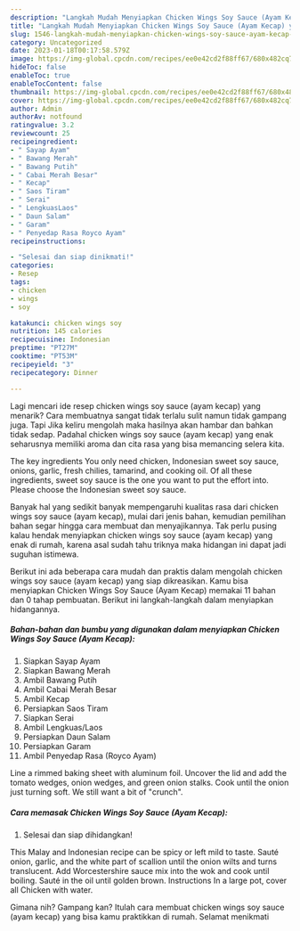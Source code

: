 ```yaml
---
description: "Langkah Mudah Menyiapkan Chicken Wings Soy Sauce (Ayam Kecap) yang Lezat}"
title: "Langkah Mudah Menyiapkan Chicken Wings Soy Sauce (Ayam Kecap) yang Lezat}"
slug: 1546-langkah-mudah-menyiapkan-chicken-wings-soy-sauce-ayam-kecap-yang-lezat
category: Uncategorized
date: 2023-01-18T00:17:58.579Z
image: https://img-global.cpcdn.com/recipes/ee0e42cd2f88ff67/680x482cq70/chicken-wings-soy-sauce-ayam-kecap-foto-resep-utama.jpg
hideToc: false
enableToc: true
enableTocContent: false
thumbnail: https://img-global.cpcdn.com/recipes/ee0e42cd2f88ff67/680x482cq70/chicken-wings-soy-sauce-ayam-kecap-foto-resep-utama.jpg
cover: https://img-global.cpcdn.com/recipes/ee0e42cd2f88ff67/680x482cq70/chicken-wings-soy-sauce-ayam-kecap-foto-resep-utama.jpg
author: Admin
authorAv: notfound
ratingvalue: 3.2
reviewcount: 25
recipeingredient:
- " Sayap Ayam"
- " Bawang Merah"
- " Bawang Putih"
- " Cabai Merah Besar"
- " Kecap"
- " Saos Tiram"
- " Serai"
- " LengkuasLaos"
- " Daun Salam"
- " Garam"
- " Penyedap Rasa Royco Ayam"
recipeinstructions:

- "Selesai dan siap dinikmati!"
categories:
- Resep
tags:
- chicken
- wings
- soy

katakunci: chicken wings soy 
nutrition: 145 calories
recipecuisine: Indonesian
preptime: "PT27M"
cooktime: "PT53M"
recipeyield: "3"
recipecategory: Dinner

---
```



Lagi mencari ide resep chicken wings soy sauce (ayam kecap) yang menarik? Cara membuatnya sangat tidak terlalu sulit namun tidak gampang juga. Tapi Jika keliru mengolah maka hasilnya akan hambar dan bahkan tidak sedap. Padahal chicken wings soy sauce (ayam kecap) yang enak seharusnya memiliki aroma dan cita rasa yang bisa memancing selera kita.


The key ingredients You only need chicken, Indonesian sweet soy sauce, onions, garlic, fresh chilies, tamarind, and cooking oil. Of all these ingredients, sweet soy sauce is the one you want to put the effort into. Please choose the Indonesian sweet soy sauce.

Banyak hal yang sedikit banyak mempengaruhi kualitas rasa dari chicken wings soy sauce (ayam kecap), mulai dari jenis bahan, kemudian pemilihan bahan segar hingga cara membuat dan menyajikannya. Tak perlu pusing kalau hendak menyiapkan chicken wings soy sauce (ayam kecap) yang enak di rumah, karena asal sudah tahu triknya maka hidangan ini dapat jadi suguhan istimewa.


Berikut ini ada beberapa cara mudah dan praktis dalam mengolah chicken wings soy sauce (ayam kecap) yang siap dikreasikan. Kamu bisa menyiapkan Chicken Wings Soy Sauce (Ayam Kecap) memakai 11 bahan dan 0 tahap pembuatan. Berikut ini langkah-langkah dalam menyiapkan hidangannya.

<!--inarticleads1-->

##### Bahan-bahan dan bumbu yang digunakan dalam menyiapkan Chicken Wings Soy Sauce (Ayam Kecap):

1. Siapkan  Sayap Ayam
1. Siapkan  Bawang Merah
1. Ambil  Bawang Putih
1. Ambil  Cabai Merah Besar
1. Ambil  Kecap
1. Persiapkan  Saos Tiram
1. Siapkan  Serai
1. Ambil  Lengkuas/Laos
1. Persiapkan  Daun Salam
1. Persiapkan  Garam
1. Ambil  Penyedap Rasa (Royco Ayam)


Line a rimmed baking sheet with aluminum foil. Uncover the lid and add the tomato wedges, onion wedges, and green onion stalks. Cook until the onion just turning soft. We still want a bit of &#34;crunch&#34;. 

<!--inarticleads2-->

##### Cara memasak Chicken Wings Soy Sauce (Ayam Kecap):


1. Selesai dan siap dihidangkan!

This Malay and Indonesian recipe can be spicy or left mild to taste. Sauté onion, garlic, and the white part of scallion until the onion wilts and turns translucent. Add Worcestershire sauce mix into the wok and cook until boiling. Sauté in the oil until golden brown. Instructions In a large pot, cover all Chicken with water. 

Gimana nih? Gampang kan? Itulah cara membuat chicken wings soy sauce (ayam kecap) yang bisa kamu praktikkan di rumah. Selamat menikmati
